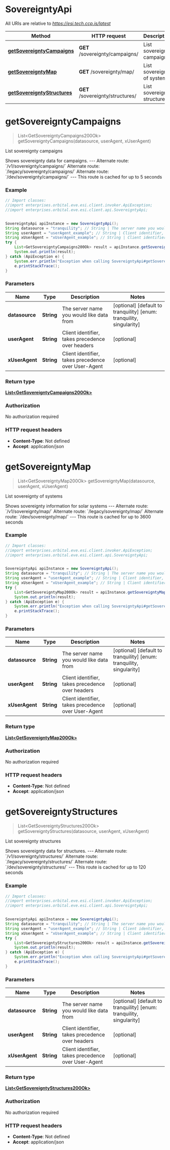 # SovereigntyApi

All URIs are relative to *https://esi.tech.ccp.is/latest*

Method | HTTP request | Description
------------- | ------------- | -------------
[**getSovereigntyCampaigns**](SovereigntyApi.md#getSovereigntyCampaigns) | **GET** /sovereignty/campaigns/ | List sovereignty campaigns
[**getSovereigntyMap**](SovereigntyApi.md#getSovereigntyMap) | **GET** /sovereignty/map/ | List sovereignty of systems
[**getSovereigntyStructures**](SovereigntyApi.md#getSovereigntyStructures) | **GET** /sovereignty/structures/ | List sovereignty structures


<a name="getSovereigntyCampaigns"></a>
# **getSovereigntyCampaigns**
> List&lt;GetSovereigntyCampaigns200Ok&gt; getSovereigntyCampaigns(datasource, userAgent, xUserAgent)

List sovereignty campaigns

Shows sovereignty data for campaigns.  ---  Alternate route: &#x60;/v1/sovereignty/campaigns/&#x60;  Alternate route: &#x60;/legacy/sovereignty/campaigns/&#x60;  Alternate route: &#x60;/dev/sovereignty/campaigns/&#x60;   ---  This route is cached for up to 5 seconds

### Example
```java
// Import classes:
//import enterprises.orbital.eve.esi.client.invoker.ApiException;
//import enterprises.orbital.eve.esi.client.api.SovereigntyApi;


SovereigntyApi apiInstance = new SovereigntyApi();
String datasource = "tranquility"; // String | The server name you would like data from
String userAgent = "userAgent_example"; // String | Client identifier, takes precedence over headers
String xUserAgent = "xUserAgent_example"; // String | Client identifier, takes precedence over User-Agent
try {
    List<GetSovereigntyCampaigns200Ok> result = apiInstance.getSovereigntyCampaigns(datasource, userAgent, xUserAgent);
    System.out.println(result);
} catch (ApiException e) {
    System.err.println("Exception when calling SovereigntyApi#getSovereigntyCampaigns");
    e.printStackTrace();
}
```

### Parameters

Name | Type | Description  | Notes
------------- | ------------- | ------------- | -------------
 **datasource** | **String**| The server name you would like data from | [optional] [default to tranquility] [enum: tranquility, singularity]
 **userAgent** | **String**| Client identifier, takes precedence over headers | [optional]
 **xUserAgent** | **String**| Client identifier, takes precedence over User-Agent | [optional]

### Return type

[**List&lt;GetSovereigntyCampaigns200Ok&gt;**](GetSovereigntyCampaigns200Ok.md)

### Authorization

No authorization required

### HTTP request headers

 - **Content-Type**: Not defined
 - **Accept**: application/json

<a name="getSovereigntyMap"></a>
# **getSovereigntyMap**
> List&lt;GetSovereigntyMap200Ok&gt; getSovereigntyMap(datasource, userAgent, xUserAgent)

List sovereignty of systems

Shows sovereignty information for solar systems  ---  Alternate route: &#x60;/v1/sovereignty/map/&#x60;  Alternate route: &#x60;/legacy/sovereignty/map/&#x60;  Alternate route: &#x60;/dev/sovereignty/map/&#x60;   ---  This route is cached for up to 3600 seconds

### Example
```java
// Import classes:
//import enterprises.orbital.eve.esi.client.invoker.ApiException;
//import enterprises.orbital.eve.esi.client.api.SovereigntyApi;


SovereigntyApi apiInstance = new SovereigntyApi();
String datasource = "tranquility"; // String | The server name you would like data from
String userAgent = "userAgent_example"; // String | Client identifier, takes precedence over headers
String xUserAgent = "xUserAgent_example"; // String | Client identifier, takes precedence over User-Agent
try {
    List<GetSovereigntyMap200Ok> result = apiInstance.getSovereigntyMap(datasource, userAgent, xUserAgent);
    System.out.println(result);
} catch (ApiException e) {
    System.err.println("Exception when calling SovereigntyApi#getSovereigntyMap");
    e.printStackTrace();
}
```

### Parameters

Name | Type | Description  | Notes
------------- | ------------- | ------------- | -------------
 **datasource** | **String**| The server name you would like data from | [optional] [default to tranquility] [enum: tranquility, singularity]
 **userAgent** | **String**| Client identifier, takes precedence over headers | [optional]
 **xUserAgent** | **String**| Client identifier, takes precedence over User-Agent | [optional]

### Return type

[**List&lt;GetSovereigntyMap200Ok&gt;**](GetSovereigntyMap200Ok.md)

### Authorization

No authorization required

### HTTP request headers

 - **Content-Type**: Not defined
 - **Accept**: application/json

<a name="getSovereigntyStructures"></a>
# **getSovereigntyStructures**
> List&lt;GetSovereigntyStructures200Ok&gt; getSovereigntyStructures(datasource, userAgent, xUserAgent)

List sovereignty structures

Shows sovereignty data for structures.  ---  Alternate route: &#x60;/v1/sovereignty/structures/&#x60;  Alternate route: &#x60;/legacy/sovereignty/structures/&#x60;  Alternate route: &#x60;/dev/sovereignty/structures/&#x60;   ---  This route is cached for up to 120 seconds

### Example
```java
// Import classes:
//import enterprises.orbital.eve.esi.client.invoker.ApiException;
//import enterprises.orbital.eve.esi.client.api.SovereigntyApi;


SovereigntyApi apiInstance = new SovereigntyApi();
String datasource = "tranquility"; // String | The server name you would like data from
String userAgent = "userAgent_example"; // String | Client identifier, takes precedence over headers
String xUserAgent = "xUserAgent_example"; // String | Client identifier, takes precedence over User-Agent
try {
    List<GetSovereigntyStructures200Ok> result = apiInstance.getSovereigntyStructures(datasource, userAgent, xUserAgent);
    System.out.println(result);
} catch (ApiException e) {
    System.err.println("Exception when calling SovereigntyApi#getSovereigntyStructures");
    e.printStackTrace();
}
```

### Parameters

Name | Type | Description  | Notes
------------- | ------------- | ------------- | -------------
 **datasource** | **String**| The server name you would like data from | [optional] [default to tranquility] [enum: tranquility, singularity]
 **userAgent** | **String**| Client identifier, takes precedence over headers | [optional]
 **xUserAgent** | **String**| Client identifier, takes precedence over User-Agent | [optional]

### Return type

[**List&lt;GetSovereigntyStructures200Ok&gt;**](GetSovereigntyStructures200Ok.md)

### Authorization

No authorization required

### HTTP request headers

 - **Content-Type**: Not defined
 - **Accept**: application/json

